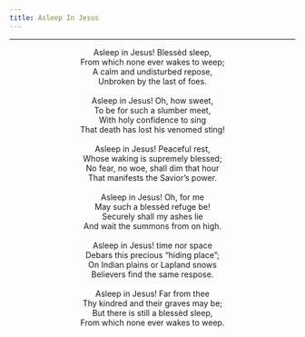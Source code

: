 ```yaml
---
title: Asleep In Jesus
---
```


---
<center>
Asleep in Jesus! Blessèd sleep,<br/>
From which none ever wakes to weep;<br/>
A calm and undisturbed repose,<br/>
Unbroken by the last of foes.<br/>
<br/>
Asleep in Jesus! Oh, how sweet,<br/>
To be for such a slumber meet,<br/>
With holy confidence to sing<br/>
That death has lost his venomed sting!<br/>
<br/>
Asleep in Jesus! Peaceful rest,<br/>
Whose waking is supremely blessed;<br/>
No fear, no woe, shall dim that hour<br/>
That manifests the Savior’s power.<br/>
<br/>
Asleep in Jesus! Oh, for me<br/>
May such a blessèd refuge be!<br/>
Securely shall my ashes lie<br/>
And wait the summons from on high.<br/>
<br/>
Asleep in Jesus! time nor space<br/>
Debars this precious “hiding place”;<br/>
On Indian plains or Lapland snows<br/>
Believers find the same respose.<br/>
<br/>
Asleep in Jesus! Far from thee<br/>
Thy kindred and their graves may be;<br/>
But there is still a blessèd sleep,<br/>
From which none ever wakes to weep.
</center>